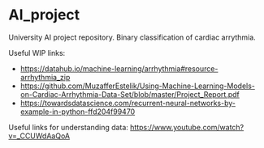 # AI_project
University AI project repository. Binary classification of cardiac arrythmia.

Useful WIP links:
* https://datahub.io/machine-learning/arrhythmia#resource-arrhythmia_zip
* https://github.com/MuzafferEstelik/Using-Machine-Learning-Models-on-Cardiac-Arrhythmia-Data-Set/blob/master/Project_Report.pdf
* https://towardsdatascience.com/recurrent-neural-networks-by-example-in-python-ffd204f99470

Useful links for understanding data:
https://www.youtube.com/watch?v=_CCUWdAaQoA

